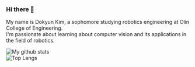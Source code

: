 ### Hi there 👋  
My name is Dokyun Kim, a sophomore studying robotics engineering at Olin College of Engineering.  
I'm passionate about learning about computer vision and its applications in the field of robotics.

![My github stats](https://github-readme-stats.vercel.app/api?username=dokyun-kim4&show_icons=true)  
![Top Langs](https://github-readme-stats.vercel.app/api/top-langs/?username=dokyun-kim4&layout=compact) 
<!--
Here are some ideas to get you started:

- 🔭 I’m currently working on ...
- 🌱 I’m currently learning ...
- 👯 I’m looking to collaborate on ...
- 🤔 I’m looking for help with ...
- 💬 Ask me about ...
- 📫 How to reach me: ...
- 😄 Pronouns: ...
- ⚡ Fun fact: ...
-->

